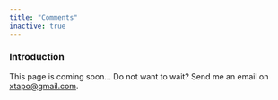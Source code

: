 ```yaml
---
title: "Comments"
inactive: true
---
```


### Introduction

This page is coming soon... Do not want to wait? Send me an email on <a href="mailto:xtapo@gmail.com" style="color: #777777;">xtapo@gmail.com</a>.